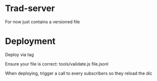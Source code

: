 # Trad-server

For now just contains a versioned file

# Deployment
Deploy via tag

Ensure your file is correct: tools/validate.js file.jsonl

When deploying, trigger a call to every subscribers so they reload the dic